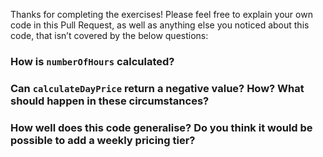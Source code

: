 Thanks for completing the exercises! Please feel free to explain your own code in this Pull Request, as well as anything else you noticed about this code, that isn’t covered by the below questions:

### How is `numberOfHours` calculated?

### Can `calculateDayPrice` return a negative value? How? What should happen in these circumstances?

### How well does this code generalise? Do you think it would be possible to add a weekly pricing tier?
